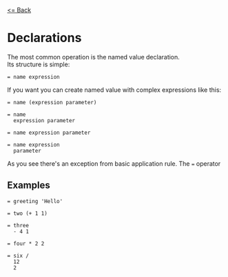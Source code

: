 [<= Back](../)

# Declarations

The most common operation is the named value declaration. </br>
Its structure is simple:

```
= name expression
```

If you want you can create named value with complex expressions like this:

```
= name (expression parameter)

= name
  expression parameter

= name expression parameter

= name expression
  parameter
```

As you see there's an exception from basic application rule. The `=` operator

## Examples

```
= greeting 'Hello'

= two (+ 1 1)

= three
  - 4 1

= four * 2 2

= six /
  12
  2
```
